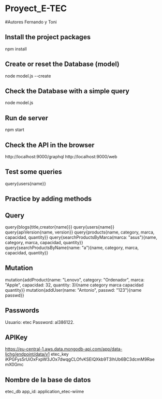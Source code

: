 # Proyect_E-TEC
#Autores Fernando y Toni
## Install the project packages

npm install

## Create or reset the Database (model)

node model.js --create

## Check the Database with a simple query

node model.js

## Run de server

npm start

## Check the API in the browser

http://localhost:9000/graphql
http://localhost:9000/web

## Test some queries

query{users{name}}

## Practice by adding methods

## Query
query{blogs{title,creator{name}}}
query{users{name}}
query{apiVersion{name, version}}
query{products{name, category, marca, capacidad, quantity}}
query{searchProductsByMarca(marca: "asus"){name, category, marca, capacidad, quantity}}
query{searchProductsByName(name: "a"){name, category, marca, capacidad, quantity}}

## Mutation
mutation{addProduct(name: "Lenovo", category: "Ordenador", marca: "Apple", capacidad: 32, quantity: 3){name category marca capacidad quantity}}
mutation{addUser(name: "Antonio", passwd: "123"){name passwd}}

## Passwords
Usuario: etec
Password: al386122.

## APIKey
https://eu-central-1.aws.data.mongodb-api.com/app/data-ljchg/endpoint/data/v1
etec_key
iKPGFys5rUiOxFxpW3JOx7dwqgCLOfvKSEIQXkb9T3lhUb6BC3dcmM9RaemX0Gmc

## Nombre de la base de datos
etec_db
app_id: application_etec-wiime
